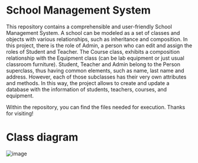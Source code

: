# School Management System
This repository contains a comprehensible and user-friendly  School Management System.
A school can be modeled as a set of classes and objects with various relationships, such as inheritance and composition. In this project, there is the role of Admin, a person who can edit and assign the roles of Student and Teacher. The Course class, exhibits a composition relationship with the Equipment class (can be lab equipment or just usual classroom furniture). Student, Teacher and Admin belong to the Person superclass, thus having common elements, such as name, last name and address. However, each of those subclasses has their very own attributes and methods. In this way, the project allows to create and update a database with the information of students, teachers, courses, and equipment.

Within the repository, you can find the files needed for execution. Thanks for visiting!

# Class diagram
![image](https://github.com/user-attachments/assets/2e548c22-1fb5-4a41-bd07-fde9e97261a5)

